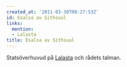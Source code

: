 ```yaml
---
created_at: '2011-03-30T08:27:53Z'
id: Esalsa av Sithsuul
links:
  mention:
  - Lalasta
title: Esalsa av Sithsuul
---
```


Statsöverhuvud på [Lalasta] och rådets talman.

  [Lalasta]: Lalasta

